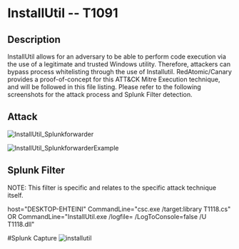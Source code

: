 # InstallUtil -- T1091

## Description

InstallUtil allows for an adversary to be able to perform code execution via the use of a legitimate and trusted Windows utility. Therefore, attackers can bypass process whitelisting through the use of Installutil. RedAtomic/Canary provides a proof-of-concept for this ATT&CK Mitre Execution technique, and will be followed in this file listing. Please refer to the following screenshots for the attack process and Splunk Filter detection.

## Attack
![InstallUtil_Splunkforwarder](https://user-images.githubusercontent.com/36422282/55598133-349fc780-571f-11e9-8da0-1c097610335e.PNG)

![InstallUtil_SplunkforwarderExample](https://user-images.githubusercontent.com/36422282/55603450-bea85a00-5738-11e9-9b58-22d4ea6398c0.PNG)


## Splunk Filter

NOTE: This filter is specific and relates to the specific attack technique itself.

host="DESKTOP-EHTEINI" CommandLine="csc.exe  /target:library T1118.cs" OR CommandLine="InstallUtil.exe  /logfile= /LogToConsole=false /U T1118.dll"

#Splunk Capture 
![installutil](https://user-images.githubusercontent.com/36422282/55598210-a710a780-571f-11e9-8d02-439c57c49f9e.png)

